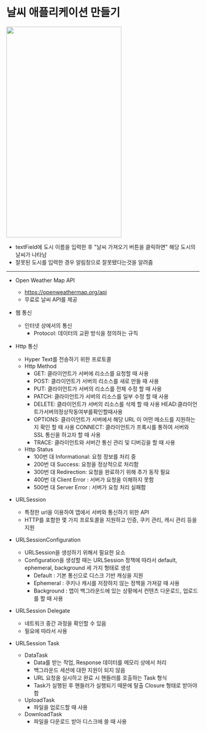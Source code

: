 날씨 애플리케이션 만들기
===========
<img src="https://user-images.githubusercontent.com/55949986/204124769-d0028d94-31f4-4d80-a3c5-dfb63a0dc455.gif" width="300" height="550"/>

* textField에 도시 이름을 입력한 후 "날씨 가져오기 버튼을 클릭하면" 해당 도시의 날씨가 나타남
* 잘못된 도시를 입력한 경우 알림창으로 잘못됐다는것을 알려줌
---------------------------------------

* Open Weather Map API
  * https://openweathermap.org/api
  * 무료로 날씨 API를 제공

* 웹 통신
  * 인터넷 상에서의 통신
    * Protocol: 데이터의 교환 방식을 정의하는 규칙
  
    
* Http 통신
  * Hyper Text를 전송하기 위한 프로토콜
  * Http Method
    * GET: 클라이언트가 서버에 리소스를 요청할 때 사용
    * POST: 클라이언트가 서버의 리소스를 새로 만들 때 사용
    * PUT: 클라이언트가 서버의 리소스를 전체 수정 할 때 사용
    * PATCH: 클라이언트가 서버의 리소스를 일부 수정 할 때 사용
    * DELETE: 클라이언트가 서버의 리소스를 삭제 할 때 사용 HEAD:클라이언트가서버의정상작동여부를확인할때사용
    * OPTIONS: 클라이언트가 서버에서 해당 URL 이 어떤 메소드를 지원하는지 확인 할 때 사용 CONNECT: 클라이언트가 프록시를 통하여 서버와 SSL 통신을 하고자 할 때 사용
    * TRACE: 클라이언트와 서버간 통신 관리 및 디버깅을 할 때 사용
  * Http Status
    * 100번 대 Informational: 요청 정보를 처리 중
    * 200번 대 Success: 요청을 정상적으로 처리함
    * 300번 대 Redirection: 요청을 완료하기 위해 추가 동작 필요 
    * 400번 대 Client Error : 서버가 요청을 이해하지 못함
    * 500번 대 Server Error : 서버가 요청 처리 실패함
    

* URLSession
  * 특정한 url을 이용하여 앱에서 서버와 통신하기 위한 API
  * HTTP를 포함한 몇 가지 프로토콜을 지원하고 인증, 쿠키 관리, 캐시 관리 등을 지원

* URLSessionConfiguration
  * URLSession을 생성하기 위해서 필요한 요소
  * Configuration을 생성할 때는 URLSession 정책에 따라서 default, ephemeral, background 세 가지 형태로 생성
    * Default : 기본 통신으로 디스크 기반 캐싱을 지원
    * Ephemeral : 쿠키나 캐시를 저장하지 않는 정책을 가져갈 때 사용
    * Background : 앱이 백그라운드에 있는 상황에서 컨텐츠 다운로드, 업로드를 할 때 사용
    
* URLSession Delegate
  * 네트워크 중간 과정을 확인할 수 있음 
  * 필요에 따라서 사용

* URLSession Task
  * DataTask
    * Data를 받는 작업, Response 데이터를 메모리 상에서 처리
    * 백그라운드 세션에 대한 지원이 되지 않음
    * URL 요청을 실시하고 완료 시 핸들러를 호출하는 Task 형식
    * Task가 실행된 후 핸들러가 실행되기 때문에 탈출 Closure 형태로 받아야 함
  * UploadTask
    * 파일을 업로드할 때 사용 
  * DownloadTask
      * 파일을 다운로드 받아 디스크에 쓸 때 사용
